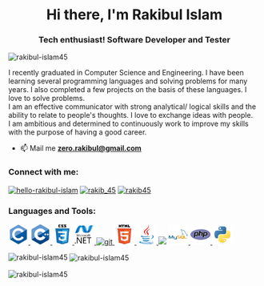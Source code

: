<h1 align="center">Hi there, I'm Rakibul Islam</h1>
<h3 align="center">Tech enthusiast! Software Developer and Tester</h3>

<p align="left"> <img src="https://komarev.com/ghpvc/?username=rakibul-islam45&label=Profile%20views&color=0e75b6&style=flat" alt="rakibul-islam45" /> </p>


I recently graduated in Computer Science and Engineering. I have been learning several programming languages and solving problems for many years. I also completed a few projects on the basis of these languages.
I love to solve problems.<br> I am an effective communicator with strong analytical/ logical skills and the ability to relate to people's thoughts. I love to exchange ideas with people.<br>  I am ambitious and determined to continuously work to improve my skills with the purpose of having a good career.

- 📫 Mail me **zero.rakibul@gmail.com**


<h3 align="left">Connect with me:</h3>
<p align="left">
              

<a href="https://linkedin.com/in/hello-rakibul-islam" target="blank"><img align="center" src="https://raw.githubusercontent.com/rahuldkjain/github-profile-readme-generator/master/src/images/icons/Social/linked-in-alt.svg" alt="hello-rakibul-islam" height="30" width="40" /></a>
  <a href="https://twitter.com/rakib_45" target="blank"><img align="center" src="https://raw.githubusercontent.com/rahuldkjain/github-profile-readme-generator/master/src/images/icons/Social/twitter.svg" alt="rakib_45" height="30" width="40" /></a>
<a href="https://www.leetcode.com/rakib45" target="blank"><img align="center" src="https://raw.githubusercontent.com/rahuldkjain/github-profile-readme-generator/master/src/images/icons/Social/leet-code.svg" alt="rakib45" height="30" width="40" /></a>
</p>

<h3 align="left">Languages and Tools:</h3>
<p align="left"> <a href="https://www.cprogramming.com/" target="_blank" rel="noreferrer"> <img src="https://raw.githubusercontent.com/devicons/devicon/master/icons/c/c-original.svg" alt="c" width="40" height="40"/> </a> <a href="https://www.w3schools.com/cpp/" target="_blank" rel="noreferrer"> <img src="https://raw.githubusercontent.com/devicons/devicon/master/icons/cplusplus/cplusplus-original.svg" alt="cplusplus" width="40" height="40"/> </a> <a href="https://www.w3schools.com/css/" target="_blank" rel="noreferrer"> <img src="https://raw.githubusercontent.com/devicons/devicon/master/icons/css3/css3-original-wordmark.svg" alt="css3" width="40" height="40"/> </a> <a href="https://dotnet.microsoft.com/" target="_blank" rel="noreferrer"> <img src="https://raw.githubusercontent.com/devicons/devicon/master/icons/dot-net/dot-net-original-wordmark.svg" alt="dotnet" width="40" height="40"/> </a> <a href="https://git-scm.com/" target="_blank" rel="noreferrer"> <img src="https://www.vectorlogo.zone/logos/git-scm/git-scm-icon.svg" alt="git" width="40" height="40"/> </a> <a href="https://www.w3.org/html/" target="_blank" rel="noreferrer"> <img src="https://raw.githubusercontent.com/devicons/devicon/master/icons/html5/html5-original-wordmark.svg" alt="html5" width="40" height="40"/> </a> <a href="https://www.java.com" target="_blank" rel="noreferrer"> <img src="https://raw.githubusercontent.com/devicons/devicon/master/icons/java/java-original.svg" alt="java" width="40" height="40"/> </a> <code><img src="https://img.shields.io/badge/Ubuntu-E95420?style=for-the-badge&logo=ubuntu&logoColor=white"/></code> <a href="https://www.mysql.com/" target="_blank" rel="noreferrer"> <img src="https://raw.githubusercontent.com/devicons/devicon/master/icons/mysql/mysql-original-wordmark.svg" alt="mysql" width="40" height="40"/> </a> <a href="https://www.php.net" target="_blank" rel="noreferrer"> <img src="https://raw.githubusercontent.com/devicons/devicon/master/icons/php/php-original.svg" alt="php" width="40" height="40"/> </a> <a href="https://www.python.org" target="_blank" rel="noreferrer"> <img src="https://raw.githubusercontent.com/devicons/devicon/master/icons/python/python-original.svg" alt="python" width="40" height="40"/> </a> </p>

<p><img align="left" src="https://github-readme-stats.vercel.app/api/top-langs?username=rakibul-islam45&show_icons=true&locale=en&layout=compact" alt="rakibul-islam45" /></p>

<p>&nbsp;<img align="center" src="https://github-readme-stats.vercel.app/api?username=rakibul-islam45&show_icons=true&locale=en" alt="rakibul-islam45" /></p>

<p><img align="center" src="https://github-readme-streak-stats.herokuapp.com/?user=rakibul-islam45&" alt="rakibul-islam45" /></p>

